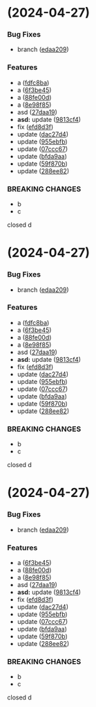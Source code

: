 # (2024-04-27)

### Bug Fixes

- branch ([edaa209](https://github.com/Coderclc/client-api-plop/commit/edaa209e175285f8920e16a8696e397d1b840a2d))

### Features

- a ([fdfc8ba](https://github.com/Coderclc/client-api-plop/commit/fdfc8bacb7b51c422ab4d8164a2b5d3589296af4))
- a ([6f3be45](https://github.com/Coderclc/client-api-plop/commit/6f3be45ae9014dabdee0d02ab51b70e171e46d81))
- a ([88fe00d](https://github.com/Coderclc/client-api-plop/commit/88fe00dfc5ed057640382cc68aba36d1071cbdd7))
- a ([8e98f85](https://github.com/Coderclc/client-api-plop/commit/8e98f85c1a8c3ed0fa3e32aaf14c2e30653b6536))
- asd ([27daa19](https://github.com/Coderclc/client-api-plop/commit/27daa193b2e1ea1cd6eac05f2059b7a0cb54c5cc))
- **asd:** update ([9813cf4](https://github.com/Coderclc/client-api-plop/commit/9813cf487f56d7392e70b1c95b0ad59fc078148c))
- fix ([efd8d3f](https://github.com/Coderclc/client-api-plop/commit/efd8d3fe7f82f15741dec52741aae72e3058de60))
- update ([dac27d4](https://github.com/Coderclc/client-api-plop/commit/dac27d4f2ca6cd8c1d53c8514af040425b93be08))
- update ([955ebfb](https://github.com/Coderclc/client-api-plop/commit/955ebfbc72fb744d9d9e1192989df6c51888ea1e))
- update ([07ccc67](https://github.com/Coderclc/client-api-plop/commit/07ccc674bb30516eb88c1ed59ef025d8b47e5e21))
- update ([bfda9aa](https://github.com/Coderclc/client-api-plop/commit/bfda9aaa3d152b06ededa6036522bf06711c8ce1))
- update ([59f870b](https://github.com/Coderclc/client-api-plop/commit/59f870b61c8279495a865337c4c908b9d33a7a52))
- update ([288ee82](https://github.com/Coderclc/client-api-plop/commit/288ee8287e0a6f58ee9e3c50e0ef9f8fa8306f41))

### BREAKING CHANGES

- b
- c

closed d

# (2024-04-27)

### Bug Fixes

- branch ([edaa209](https://github.com/Coderclc/client-api-plop/commit/edaa209e175285f8920e16a8696e397d1b840a2d))

### Features

- a ([fdfc8ba](https://github.com/Coderclc/client-api-plop/commit/fdfc8bacb7b51c422ab4d8164a2b5d3589296af4))
- a ([6f3be45](https://github.com/Coderclc/client-api-plop/commit/6f3be45ae9014dabdee0d02ab51b70e171e46d81))
- a ([88fe00d](https://github.com/Coderclc/client-api-plop/commit/88fe00dfc5ed057640382cc68aba36d1071cbdd7))
- a ([8e98f85](https://github.com/Coderclc/client-api-plop/commit/8e98f85c1a8c3ed0fa3e32aaf14c2e30653b6536))
- asd ([27daa19](https://github.com/Coderclc/client-api-plop/commit/27daa193b2e1ea1cd6eac05f2059b7a0cb54c5cc))
- **asd:** update ([9813cf4](https://github.com/Coderclc/client-api-plop/commit/9813cf487f56d7392e70b1c95b0ad59fc078148c))
- fix ([efd8d3f](https://github.com/Coderclc/client-api-plop/commit/efd8d3fe7f82f15741dec52741aae72e3058de60))
- update ([dac27d4](https://github.com/Coderclc/client-api-plop/commit/dac27d4f2ca6cd8c1d53c8514af040425b93be08))
- update ([955ebfb](https://github.com/Coderclc/client-api-plop/commit/955ebfbc72fb744d9d9e1192989df6c51888ea1e))
- update ([07ccc67](https://github.com/Coderclc/client-api-plop/commit/07ccc674bb30516eb88c1ed59ef025d8b47e5e21))
- update ([bfda9aa](https://github.com/Coderclc/client-api-plop/commit/bfda9aaa3d152b06ededa6036522bf06711c8ce1))
- update ([59f870b](https://github.com/Coderclc/client-api-plop/commit/59f870b61c8279495a865337c4c908b9d33a7a52))
- update ([288ee82](https://github.com/Coderclc/client-api-plop/commit/288ee8287e0a6f58ee9e3c50e0ef9f8fa8306f41))

### BREAKING CHANGES

- b
- c

closed d

# (2024-04-27)

### Bug Fixes

- branch ([edaa209](https://github.com/Coderclc/client-api-plop/commit/edaa209e175285f8920e16a8696e397d1b840a2d))

### Features

- a ([6f3be45](https://github.com/Coderclc/client-api-plop/commit/6f3be45ae9014dabdee0d02ab51b70e171e46d81))
- a ([88fe00d](https://github.com/Coderclc/client-api-plop/commit/88fe00dfc5ed057640382cc68aba36d1071cbdd7))
- a ([8e98f85](https://github.com/Coderclc/client-api-plop/commit/8e98f85c1a8c3ed0fa3e32aaf14c2e30653b6536))
- asd ([27daa19](https://github.com/Coderclc/client-api-plop/commit/27daa193b2e1ea1cd6eac05f2059b7a0cb54c5cc))
- **asd:** update ([9813cf4](https://github.com/Coderclc/client-api-plop/commit/9813cf487f56d7392e70b1c95b0ad59fc078148c))
- fix ([efd8d3f](https://github.com/Coderclc/client-api-plop/commit/efd8d3fe7f82f15741dec52741aae72e3058de60))
- update ([dac27d4](https://github.com/Coderclc/client-api-plop/commit/dac27d4f2ca6cd8c1d53c8514af040425b93be08))
- update ([955ebfb](https://github.com/Coderclc/client-api-plop/commit/955ebfbc72fb744d9d9e1192989df6c51888ea1e))
- update ([07ccc67](https://github.com/Coderclc/client-api-plop/commit/07ccc674bb30516eb88c1ed59ef025d8b47e5e21))
- update ([bfda9aa](https://github.com/Coderclc/client-api-plop/commit/bfda9aaa3d152b06ededa6036522bf06711c8ce1))
- update ([59f870b](https://github.com/Coderclc/client-api-plop/commit/59f870b61c8279495a865337c4c908b9d33a7a52))
- update ([288ee82](https://github.com/Coderclc/client-api-plop/commit/288ee8287e0a6f58ee9e3c50e0ef9f8fa8306f41))

### BREAKING CHANGES

- b
- c

closed d
